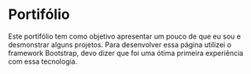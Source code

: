 # Portifólio
 
 Este portifólio tem como objetivo apresentar um pouco de que eu sou e desmonstrar alguns projetos.
 Para desenvolver essa página utilizei o framework Bootstrap, devo dizer que foi uma ótima primeira experiência com essa tecnologia.
  
 


